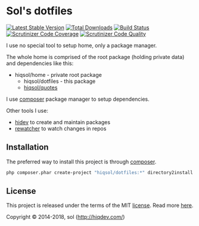 # Sol's dotfiles

[![Latest Stable Version](https://poser.pugx.org/hiqsol/dotfiles/v/stable)](https://packagist.org/packages/hiqsol/dotfiles)
[![Total Downloads](https://poser.pugx.org/hiqsol/dotfiles/downloads)](https://packagist.org/packages/hiqsol/dotfiles)
[![Build Status](https://img.shields.io/travis/hiqsol/dotfiles.svg)](https://travis-ci.org/hiqsol/dotfiles)
[![Scrutinizer Code Coverage](https://img.shields.io/scrutinizer/coverage/g/hiqsol/dotfiles.svg)](https://scrutinizer-ci.com/g/hiqsol/dotfiles/)
[![Scrutinizer Code Quality](https://img.shields.io/scrutinizer/g/hiqsol/dotfiles.svg)](https://scrutinizer-ci.com/g/hiqsol/dotfiles/)

I use no special tool to setup home, only a package manager.

The whole home is comprised of the root package (holding private data)
and dependencies like this:

- hiqsol/home - private root package
    - hiqsol/dotfiles - this package
    - [hiqsol/quotes]

I use [composer] package manager to setup dependencies.

Other tools I use:

- [hidev] to create and maintain packages
- [rewatcher] to watch changes in repos

[hidev]:            https://github.com/hiqdev/hidev
[rewatcher]:        https://github.com/hiqdev/rewatcher
[composer]:         https://getcomposer.org/
[hiqsol/quotes]:    https://github.com/hiqsol/quotes

## Installation

The preferred way to install this project is through [composer](http://getcomposer.org/download/).

```sh
php composer.phar create-project "hiqsol/dotfiles:*" directory2install
```

## License

This project is released under the terms of the MIT [license](LICENSE).
Read more [here](http://choosealicense.com/licenses/mit).

Copyright © 2014-2018, sol (http://hiqdev.com/)
